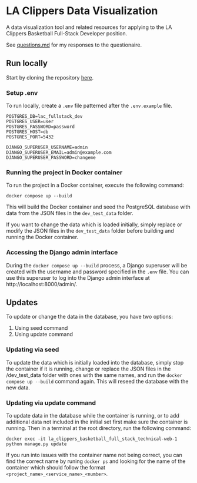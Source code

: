 # LA Clippers Data Visualization 

A data visualization tool and related resources for applying to the LA Clippers Basketball Full-Stack Developer position.

See [questions.md](questions.md) for my responses to the questionaire.

## Run locally

Start by cloning the repository [here](https://github.com/christensenjo/la-clippers-data-visualization/tree/main).


### Setup .env

To run locally, create a `.env` file patterned after the `.env.example` file.

```
POSTGRES_DB=lac_fullstack_dev
POSTGRES_USER=user
POSTGRES_PASSWORD=password
POSTGRES_HOST=db
POSTGRES_PORT=5432

DJANGO_SUPERUSER_USERNAME=admin
DJANGO_SUPERUSER_EMAIL=admin@example.com
DJANGO_SUPERUSER_PASSWORD=changeme
```

### Running the project in Docker container

To run the project in a Docker container, execute the following command:

```
docker compose up --build
```

This will build the Docker container and seed the PostgreSQL database with data from the JSON files in the `dev_test_data` folder.

If you want to change the data which is loaded initially, simply replace or modify the JSON files in the `dev_test_data` folder before building and running the Docker container.

### Accessing the Django admin interface

During the `docker compose up --build` process, a Django superuser will be created with the username and password specified in the `.env` file. You can use this superuser to log into the Django admin interface at http://localhost:8000/admin/.

## Updates

To update or change the data in the database, you have two options:
1. Using seed command
2. Using update command

### Updating via seed

To update the data which is initially loaded into the database, simply stop the container if it is running, change or replace the JSON files in the /dev_test_data folder with ones with the same names, and run the `docker compose up --build` command again. This will reseed the database with the new data.

### Updating via update command

To update data in the database while the container is running, or to add additional data not included in the initial set first make sure the container is running. Then in a terminal at the root directory, run the following command:

```
docker exec -it la_clippers_basketball_full_stack_technical-web-1 python manage.py update
```

If you run into issues with the container name not being correct, you can find the correct name by runing `docker ps` and looking for the name of the container which should follow the format `<project_name>_<service_name>_<number>`.

